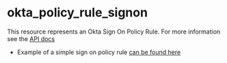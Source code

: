 # okta_policy_rule_signon

This resource represents an Okta Sign On Policy Rule. For more information see the [API docs](https://developer.okta.com/docs/api/resources/policy#rules)

- Example of a simple sign on policy rule [can be found here](./basic.tf)
